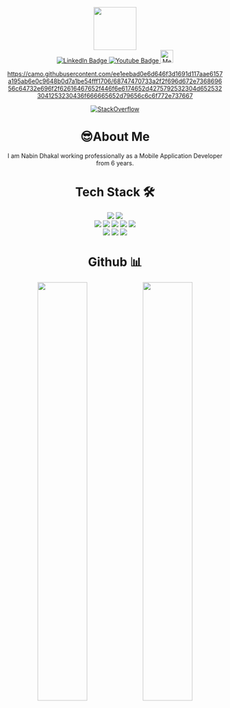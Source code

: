 <div id="header" align="center">
  <img src="https://media.giphy.com/media/M9gbBd9nbDrOTu1Mqx/giphy.gif" width="100"/>
 <div id="badges">
  <a onclick="window.open(this.href,'_blank');return false;" href="https://www.linkedin.com/in/nabindhakal">
    <img src="https://img.shields.io/badge/LinkedIn-blue?style=for-the-badge&logo=linkedin&logoColor=white" alt="LinkedIn Badge"/>
  </a>
  <a onclick="window.open(this.href,'_blank');return false;" href="https://www.youtube.com/channel/UCW6oYt_3QSl7J2HSHNqwXWw" >
    <img src="https://img.shields.io/badge/YouTube-red?style=for-the-badge&logo=youtube&logoColor=white" alt="Youtube Badge"/>
  </a>
  <a onclick="window.open(this.href,'_blank');return false;" href="https://medium.com/@nabin.dhakal" target="_blank">
    <img src="https://img.shields.io/badge/Medium-black?style=flat&logo=medium&logoColor=white" height="30px" alt="Medium Badge"/>
  </a>
  
  https://camo.githubusercontent.com/ee1eebad0e6d646f3d1691d117aae6157a195ab6e0c9648b0d7a1be54fff1706/68747470733a2f2f696d672e736869656c64732e696f2f62616467652f446f6e6174652d4275792532304d6525323041253230436f666665652d79656c6c6f772e737667
 
   
  
                                                                     
</div>
  <a href="https://stackoverflow.com/users/8023701/wasitshafi" target="_blank">
    <img alt="StackOverflow" src="https://stackoverflow-badge.vercel.app/?userID=8023701" />
   </a>
  <h1  <g-emoji class="g-emoji" alias="sunglasses" fallback-src="https://github.githubassets.com/images/icons/emoji/unicode/1f60e.png">😎</g-emoji>About Me</h1>
  <div>I am Nabin Dhakal working professionally as a Mobile Application Developer from 6 years.</div>
  
  

  <h1> <g-emoji class="g-emoji" alias="hammer_and_wrench" fallback-src="https://github.githubassets.com/images/icons/emoji/unicode/1f6e0.png">Tech Stack 🛠</g-emoji></h1>
    
    
 
 <img src="https://camo.githubusercontent.com/1994e9cf3b0ad01831975faafe9e8c7ead09cf24b8d5fb6ca45a5d38b4d33549/68747470733a2f2f696d672e736869656c64732e696f2f62616467652f466c75747465722d3032353639423f7374796c653d666f722d7468652d6261646765266c6f676f3d666c7574746572266c6f676f436f6c6f723d7768697465" data-canonical-src="https://img.shields.io/badge/Flutter-02569B?style=for-the-badge&amp;logo=flutter&amp;logoColor=white" style="max-width: 100%;">
 <img src="https://camo.githubusercontent.com/4cfe18471a1e04d323974c7ff4e71b9ea2308d32a660d7b5c9b7f895e9d8e05f/68747470733a2f2f696d672e736869656c64732e696f2f62616467652f446172742d3031373543323f7374796c653d666f722d7468652d6261646765266c6f676f3d64617274266c6f676f436f6c6f723d7768697465" data-canonical-src="https://img.shields.io/badge/Dart-0175C2?style=for-the-badge&amp;logo=dart&amp;logoColor=white" style="max-width: 100%;">
 
 
 
 <div>
 <img src="https://badges.aleen42.com/src/gitlab.svg" style="max-width: 100%;">
 <img src="https://badges.aleen42.com/src/redux.svg" style="max-width: 100%;">
 <img src="https://badges.aleen42.com/src/react.svg" style="max-width: 100%;">
 <img src="https://badges.aleen42.com/src/java.svg" style="max-width: 100%;">
 <img src="https://badges.aleen42.com/src/npm.svg" style="max-width: 100%;">


 </div>
 
 <div>
 <img src="https://camo.githubusercontent.com/c8d13e1c596a6726b1da8475a9299fac133f95ef009083b48be01f975a44987e/68747470733a2f2f696d672e736869656c64732e696f2f62616467652f2d48544d4c2d3035313232413f7374796c653d666c6174266c6f676f3d48544d4c35" style="max-width: 100%;">
 <img src="https://camo.githubusercontent.com/d738d76484d50c8345c2d01e39364b707285bc7936140858e7909dfe6424efb2/68747470733a2f2f696d672e736869656c64732e696f2f62616467652f2d4353532d3035313232413f7374796c653d666c6174266c6f676f3d43535333266c6f676f436f6c6f723d313537324236" style="max-width: 100%;">
 <img src="https://camo.githubusercontent.com/62d74d31f213e984ce270cf242ac278a34ee0f9d774c03f0844edeb5022f2102/68747470733a2f2f696d672e736869656c64732e696f2f62616467652f2d46697265626173652d3035313232413f7374796c653d666c6174266c6f676f3d6669726562617365" style="max-width: 100%;">
 </div>
 
 
 
 
 
 <div>
 <h1><g-emoji class="g-emoji" alias="bar_chart" fallback-src="https://github.githubassets.com/images/icons/emoji/unicode/1f4ca.png">Github 📊</g-emoji></h1>
 
 
 <img src="https://github-readme-streak-stats.herokuapp.com/?user=nbnD&theme=tokyonight" width="48%" height="50%" data-canonical-src="https://github-readme-streak-stats.herokuapp.com/?user=nbnD&theme=tokyonight" style="max-width: 100%;">
  <img src="https://github-readme-stats.vercel.app/api?username=nbnD&theme=tokyonight" width="48%" height="50%" data-canonical-src="https://github-readme-stats.vercel.app/api?username=nbnD&theme=tokyonight" style="max-width: 100%;">
 
 </div>
 
 
</div>
